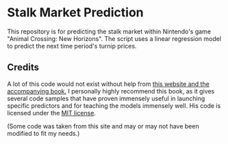 # Stalk Market Prediction
This repository is for predicting the stalk market within Nintendo's game "Animal Crossing: New Horizons".
The script uses a linear regression model to predict the next time period's turnip prices.

## Credits
A lot of this code would not exist without help from 
[this website and the accompanying book.](https://jakevdp.github.io/PythonDataScienceHandbook/)
I personally highly recommend this book, as it gives several code samples that 
have proven immensely useful in launching specific predictors and
for teaching the models immensely well. His code is licensed under the 
[MIT license](https://tldrlegal.com/license/mit-license).

(Some code was taken from this site and may or may not have been modified to fit my needs.)